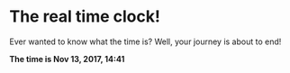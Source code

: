 # The real time clock!

Ever wanted to know what the time is? Well, your journey is about to end!

**The time is Nov 13, 2017, 14:41**